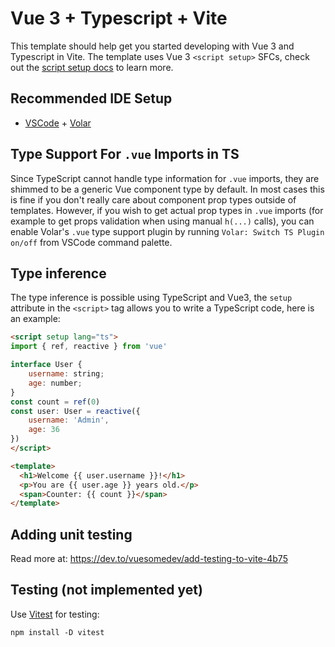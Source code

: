 # Vue 3 + Typescript + Vite

This template should help get you started developing with Vue 3 and Typescript in Vite. The template uses Vue 3 `<script setup>` SFCs, check out the [script setup docs](https://v3.vuejs.org/api/sfc-script-setup.html#sfc-script-setup) to learn more.

## Recommended IDE Setup

- [VSCode](https://code.visualstudio.com/) + [Volar](https://marketplace.visualstudio.com/items?itemName=johnsoncodehk.volar)

## Type Support For `.vue` Imports in TS

Since TypeScript cannot handle type information for `.vue` imports, they are shimmed to be a generic Vue component type by default. In most cases this is fine if you don't really care about component prop types outside of templates. However, if you wish to get actual prop types in `.vue` imports (for example to get props validation when using manual `h(...)` calls), you can enable Volar's `.vue` type support plugin by running `Volar: Switch TS Plugin on/off` from VSCode command palette.

## Type inference
The type inference is possible using TypeScript and Vue3, the `setup` attribute in the `<script>` tag allows you to write a TypeScript code, here is an example:
```html
<script setup lang="ts">
import { ref, reactive } from 'vue'

interface User {
    username: string;
    age: number;
}
const count = ref(0)
const user: User = reactive({
    username: 'Admin',
    age: 36
})
</script>

<template>
  <h1>Welcome {{ user.username }}!</h1>
  <p>You are {{ user.age }} years old.</p>
  <span>Counter: {{ count }}</span>
</template>
```

## Adding unit testing
Read more at: https://dev.to/vuesomedev/add-testing-to-vite-4b75

## Testing (not implemented yet)
Use [Vitest](https://vitest.dev/) for testing:
```
npm install -D vitest
```